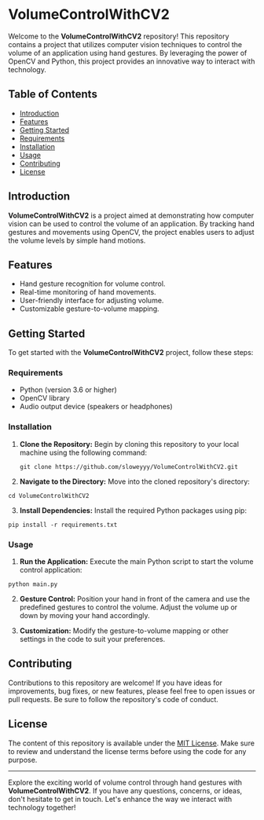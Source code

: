 # VolumeControlWithCV2

Welcome to the **VolumeControlWithCV2** repository! This repository contains a project that utilizes computer vision
techniques to control the volume of an application using hand gestures. By leveraging the power of OpenCV and Python,
this project provides an innovative way to interact with technology.

## Table of Contents

- [Introduction](#introduction)
- [Features](#features)
- [Getting Started](#getting-started)
- [Requirements](#requirements)
- [Installation](#installation)
- [Usage](#usage)
- [Contributing](#contributing)
- [License](#license)

## Introduction

**VolumeControlWithCV2** is a project aimed at demonstrating how computer vision can be used to control the volume of an
application. By tracking hand gestures and movements using OpenCV, the project enables users to adjust the volume levels
by simple hand motions.

## Features

- Hand gesture recognition for volume control.
- Real-time monitoring of hand movements.
- User-friendly interface for adjusting volume.
- Customizable gesture-to-volume mapping.

## Getting Started

To get started with the **VolumeControlWithCV2** project, follow these steps:

### Requirements

- Python (version 3.6 or higher)
- OpenCV library
- Audio output device (speakers or headphones)

### Installation

1. **Clone the Repository:** Begin by cloning this repository to your local machine using the following command:

   `git clone https://github.com/sloweyyy/VolumeControlWithCV2.git`

2. **Navigate to the Directory:** Move into the cloned repository's directory:

`cd VolumeControlWithCV2`

3. **Install Dependencies:** Install the required Python packages using pip:

`pip install -r requirements.txt`

### Usage

1. **Run the Application:** Execute the main Python script to start the volume control application:

`python main.py`

2. **Gesture Control:** Position your hand in front of the camera and use the predefined gestures to control the volume.
   Adjust the volume up or down by moving your hand accordingly.

3. **Customization:** Modify the gesture-to-volume mapping or other settings in the code to suit your preferences.

## Contributing

Contributions to this repository are welcome! If you have ideas for improvements, bug fixes, or new features, please
feel free to open issues or pull requests. Be sure to follow the repository's code of conduct.

## License

The content of this repository is available under the [MIT License](LICENSE). Make sure to review and understand the
license terms before using the code for any purpose.

---

Explore the exciting world of volume control through hand gestures with **VolumeControlWithCV2**. If you have any
questions, concerns, or ideas, don't hesitate to get in touch. Let's enhance the way we interact with technology
together!



  

